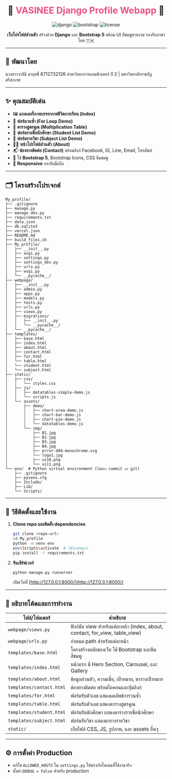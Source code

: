

<div align="center">
</div>

<div align="center">
	<h1>🌸 <span style="color:#e75480">VASINEE Django Profile Webapp</span> 🌸</h1>
	<p>
		<img src="https://img.shields.io/badge/Django-5.x-success?logo=django" alt="django"/>
		<img src="https://img.shields.io/badge/Bootstrap-5.x-blueviolet?logo=bootstrap" alt="bootstrap"/>
		<img src="https://img.shields.io/badge/License-Educational-lightgrey" alt="license"/>
	</p>
	<p><b>เว็บโปรไฟล์ส่วนตัว</b> สร้างด้วย <b>Django</b> และ <b>Bootstrap 5</b> พร้อม UI สีชมพูสวยงาม รองรับภาษาไทย 🇹🇭</p>
</div>

---

## 📄 พัฒนาโดย
นางสาววาสินี มาฤทธิ์ 6712732126
สาขาวิทยาการคอมพิวเตอร์ ปี 2 | มหาวิทยาลัยราชภัฏศรีสะเกษ


---

## ✨ คุณสมบัติเด่น

<ul>
	<li>🖼️ <b>แกลเลอรี่ภาพบรรยากาศชีวิตการเรียน (Index)</b></li>
	<li>🔁 <b>ฟอร์มวนซ้ำ (For Loop Demo)</b></li>
	<li>🧮 <b>ตารางสูตรคูณ (Multiplication Table)</b></li>
	<li>📅 <b>ฟอร์มรายชื่อนักศึกษา (Student List Demo)</b></li>
	<li>👥 <b>ฟอร์มรายวิชา (Subject List Demo)</b></li>
	<li>👩‍🎓 <b>หน้าโปรไฟล์ส่วนตัว (About)</b></li>
	<li>📬 <b>ช่องทางติดต่อ (Contact)</b> พร้อมลิงก์ Facebook, IG, Line, Email, โทรศัพท์</li>
	<li>🎨 ใช้ <b>Bootstrap 5</b>, Bootstrap Icons, CSS ธีมชมพู</li>
	<li>📱 <b>Responsive</b> รองรับมือถือ</li>
</ul>

---

## 🗂️ โครงสร้างโปรเจกต์

```text
My_profile/
├── .gitignore
├── manage.py
├── manage_dev.py
├── requirements.txt
├── data.json
├── db.sqlite3
├── vercel.json
├── README.md
├── build_files.sh
├── My_profile/
│   ├── __init__.py
│   ├── asgi.py
│   ├── settings.py
│   ├── settings_dev.py
│   ├── urls.py
│   ├── wsgi.py
│   └── __pycache__/
├── webpage/
│   ├── __init__.py
│   ├── admin.py
│   ├── apps.py
│   ├── models.py
│   ├── tests.py
│   ├── urls.py
│   ├── views.py
│   ├── migrations/
│   │   ├── __init__.py
│   │   └── __pycache__/
│   └── __pycache__/
├── templates/
│   ├── base.html
│   ├── index.html
│   ├── about.html
│   ├── contact.html
│   ├── for.html
│   └── table.html
│   └── student.html
│   └── subject.html
├── static/
│   ├── css/
│   │   └── styles.css
│   ├── js/
│   │   ├── datatables-simple-demo.js
│   │   └── scripts.js
│   └── assets/
│       ├── demo/
│       │   ├── chart-area-demo.js
│       │   ├── chart-bar-demo.js
│       │   ├── chart-pie-demo.js
│       │   └── datatables-demo.js
│       └── img/
│           ├── B1.jpg
│           ├── B2.jpg
│           ├── B3.jpg
│           ├── B4.jpg
│           ├── error-404-monochrome.svg
│           └── logo1.jpg
│           ├── ui10.png
│           └── ui11.png
└── env/  # Python virtual environment (ไม่ต้อง commit ลง git)
	├── .gitignore
	├── pyvenv.cfg
	├── Include/
	├── Lib/
	└── Scripts/
```

---

## 🚀 วิธีติดตั้งและใช้งาน

1. **Clone repo และติดตั้ง dependencies**
	 ```bash
	 git clone <repo-url>
	 cd My_profile
	 python -m venv env
	 env\Scripts\activate  # (Windows)
	 pip install -r requirements.txt
	 ```

2. **รันเซิร์ฟเวอร์**
	 ```bash
	 python manage.py runserver
	 ```
	 เปิดเว็บที่ [http://127.0.0.1:8000/](http://127.0.0.1:8000/)

---

## 📝 อธิบายโค้ดและการทำงาน

| ไฟล์/โฟลเดอร์ | คำอธิบาย |
|---|---|
| `webpage/views.py` | ฟังก์ชัน view สำหรับแต่ละหน้า (index, about, contact, for_view, table_view) |
| `webpage/urls.py` | กำหนด path สำหรับแต่ละหน้า |
| `templates/base.html` | โครงสร้างหลักของเว็บ ใช้ Bootstrap และธีมสีชมพู |
| `templates/index.html` | หน้าแรก มี Hero Section, Carousel, และ Gallery |
| `templates/about.html` | ข้อมูลส่วนตัว, ความเชื่อ, เป้าหมาย, ตารางเป้าหมาย |
| `templates/contact.html` | ช่องทางติดต่อ พร้อมไอคอนและปุ่มลิงก์ |
| `templates/for.html` | ฟอร์มรับตัวเลข แสดงผลลัพธ์การวนซ้ำ |
| `templates/table.html` | ฟอร์มรับตัวเลข แสดงตารางสูตรคูณ |
| `templates/student.html` | ฟอร์มรับนักศึกษา แสดงตารางรายชื่อนักศึกษา |
| `templates/subject.html` | ฟอร์มรับวิชา แสดงตารางรายวิชา |
| `static/` | เก็บไฟล์ CSS, JS, รูปภาพ, และ assets อื่นๆ |

---

## ⚙️ การตั้งค่า Production

- แก้ไข `ALLOWED_HOSTS` ใน `settings.py` ให้ตรงกับโดเมนที่ใช้งานจริง
- ตั้งค่า `DEBUG = False` สำหรับ production

